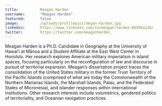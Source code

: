 ```yaml
---
title:          Meagan Harden
username:       "Meagan Harden"
featured:       false
image:          /uploads/profilepics/megan-harden.jpg
linkedin:       https://www.linkedin.com/in/meagan-harden-08456a120/
twitter:        https://twitter.com/meaganharden_
---
```


Meagan Harden is a Ph.D. Candidate in Geography at the University of Hawaiʻi at Mānoa and a Student Affiliate at the East West Center in Honolulu. Her research explores American military imperialism in island spaces, focusing particularly on the reconfiguration of law and discourse in pursuit of territorial expansion. Meagan’s dissertation project traces the consolidation of the United States military in the former Trust Territory of the Pacific Islands (comprised of what are today the Commonwealth of the Northern Marianas Islands, the Marshall Islands, Palau, and the Federated States of Micronesia), and islander responses within international institutions. Other research interests include volumetrics, gendered politics of territoriality, and Oceanian navigation practices.

